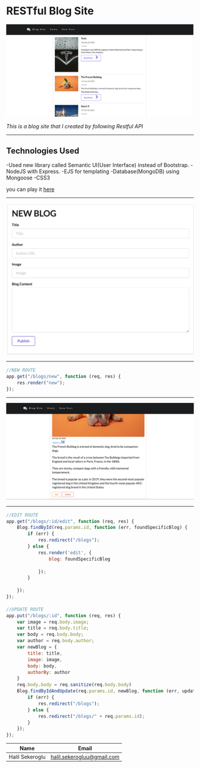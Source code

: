 # RESTful Blog Site
![BLOG](public/image/logo.png)

*This is a blog site that I created by following Restful API*  

---
## Technologies Used
-Used new library called Semantic UI(User Interface) instead of Bootstrap.
-NodeJS with Express.
-EJS for templating
-Database(MongoDB) using Mongoose
-CSS3



you can play it [here](https://halilsekeroglu.github.io/simon-game/
"Play Simon Game") 

- - -
![New Blog Post](public/image/new.png)

---
```javascript 
//NEW ROUTE
app.get("/blogs/new", function (req, res) {
    res.render("new");
});
```
---
![Edit](public/image/edit.png)

---
```javascript
//EDIT ROUTE
app.get("/blogs/:id/edit", function (req, res) {
    Blog.findById(req.params.id, function (err, foundSpecificBlog) {
        if (err) {
            res.redirect("/blogs");
        } else {
            res.render('edit', {
                blog: foundSpecificBlog

            });
        }

    });
});

//UPDATE ROUTE
app.put("/blogs/:id", function (req, res) {
    var image = req.body.image;
    var title = req.body.title;
    var body = req.body.body;
    var author = req.body.author;
    var newBlog = {
        title: title,
        image: image,
        body: body,
        authorBy: author
    }
    req.body.body = req.sanitize(req.body.body)
    Blog.findByIdAndUpdate(req.params.id, newBlog, function (err, updatedSpecificBlog) {
        if (err) {
            res.redirect("/blogs");
        } else {
            res.redirect("/blogs/" + req.params.id);
        }
    });
});
```

| Name| Email |
|---------|-------|
|Halil Sekeroglu |  halil.sekerogluu@gmail.com |



